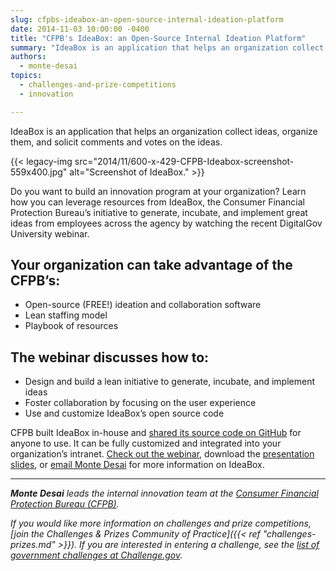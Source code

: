 ```yaml
---
slug: cfpbs-ideabox-an-open-source-internal-ideation-platform
date: 2014-11-03 10:00:00 -0400
title: "CFPB's IdeaBox: an Open-Source Internal Ideation Platform"
summary: "IdeaBox is an application that helps an organization collect ideas, organize them, and solicit comments and votes on the ideas. Do you want to build an innovation program at your organization? Learn how you can leverage resources from IdeaBox, the Consumer Financial Protection Bureau’s initiative to generate, incubate, and implement great ideas from employees across the agency."
authors:
  - monte-desai
topics:
  - challenges-and-prize-competitions
  - innovation

---
```


IdeaBox is an application that helps an organization collect ideas, organize them, and solicit comments and votes on the ideas.

{{< legacy-img src="2014/11/600-x-429-CFPB-Ideabox-screenshot-559x400.jpg" alt="Screenshot of IdeaBox." >}}

Do you want to build an innovation program at your organization? Learn how you can leverage resources from IdeaBox, the Consumer Financial Protection Bureau’s initiative to generate, incubate, and implement great ideas from employees across the agency by watching the recent DigitalGov University webinar.

## Your organization can take advantage of the CFPB’s:

  * Open-source (FREE!) ideation and collaboration software
  * Lean staffing model
  * Playbook of resources

## The webinar discusses how to:

  * Design and build a lean initiative to generate, incubate, and implement ideas
  * Foster collaboration by focusing on the user experience
  * Use and customize IdeaBox’s open source code

CFPB built IdeaBox in-house and <a href="http://cfpb.github.io/">shared its source code on GitHub</a> for anyone to use. It can be fully customized and integrated into your organization’s intranet. <a href="https://www.youtube.com/watch?v=KRQ24645LOE">Check out the webinar</a>, download the <a href="http://www.slideshare.net/DigitalGov/idea-box-digitalgov-webinar-vff2">presentation slides</a>, or <a href="mailto:monte.desai@cfpb.gov">email Monte Desai</a> for more information on IdeaBox. 

*** 

_**Monte Desai** leads the internal innovation team at the <a href="http://www.consumerfinance.gov/">Consumer Financial Protection Bureau (CFPB)</a>._ 

_If you would like more information on challenges and prize competitions, [join the Challenges & Prizes Community of Practice]({{< ref "challenges-prizes.md" >}}). If you are interested in entering a challenge, see the [list of government challenges at Challenge.gov](https://www.challenge.gov/list/)._

